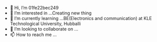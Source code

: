 - 👋 Hi, I’m 01fe22bec249
- 👀 I’m interested in ...Creating new thing
- 🌱 I’m currently learning ...BE(Electronics and communication) at KLE Technological University, Hubballi
- 💞️ I’m looking to collaborate on ...
- 📫 How to reach me ...

<!---
01fe22bec249/01fe22bec249 is a ✨ special ✨ repository because its `README.md` (this file) appears on your GitHub profile.
You can click the Preview link to take a look at your changes.
--->
